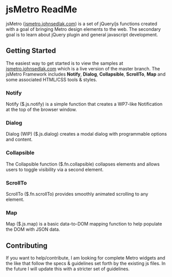 # jsMetro ReadMe

jsMetro ([jsmetro.johnsedlak.com](http://jsmetro.johnsedlak.com)) is a set of jQuery/js functions created with a goal of bringing Metro design elements to the web. The secondary goal is to learn about jQuery plugin and general javascript development.

## Getting Started

The easiest way to get started is to view the samples at [jsmetro.johnsedlak.com](http://jsmetro.johnsedlak.com) which is a live version of the master branch. The jsMetro Framework includes **Notify**, **Dialog**, **Collapsible**, **ScrollTo**, **Map** and some associated HTML/CSS tools & styles.

### Notify

Notify ($.js.notify) is a simple function that creates a WP7-like Notification at the top of the browser window.

### Dialog

Dialog (WIP) ($.js.dialog) creates a modal dialog with programmable options and content.

### Collapsible

The Collapsible function ($.fn.collapsible) collapses elements and allows users to toggle visibility via a second element.

### ScrollTo

ScrollTo ($.fn.scrollTo) provides smoothly animated scrolling to any element.

### Map

Map ($.js.map) is a basic data-to-DOM mapping function to help populate the DOM with JSON data.

## Contributing

If you want to help/contribute, I am looking for complete Metro widgets and the like that follow the specs & guidelines set forth by the existing js files. In the future I will update this with a stricter set of guidelines.